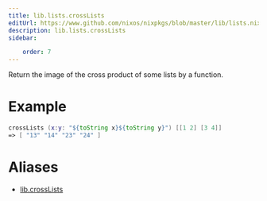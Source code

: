 ```yaml
---
title: lib.lists.crossLists
editUrl: https://www.github.com/nixos/nixpkgs/blob/master/lib/lists.nix#L1042C6
description: lib.lists.crossLists
sidebar:

    order: 7
---
```


Return the image of the cross product of some lists by a function.

# Example

```nix
crossLists (x:y: "${toString x}${toString y}") [[1 2] [3 4]]
=> [ "13" "14" "23" "24" ]
```


# Aliases

- [lib.crossLists](/nix-doc-comments/reference/lib/lib-crossLists)


